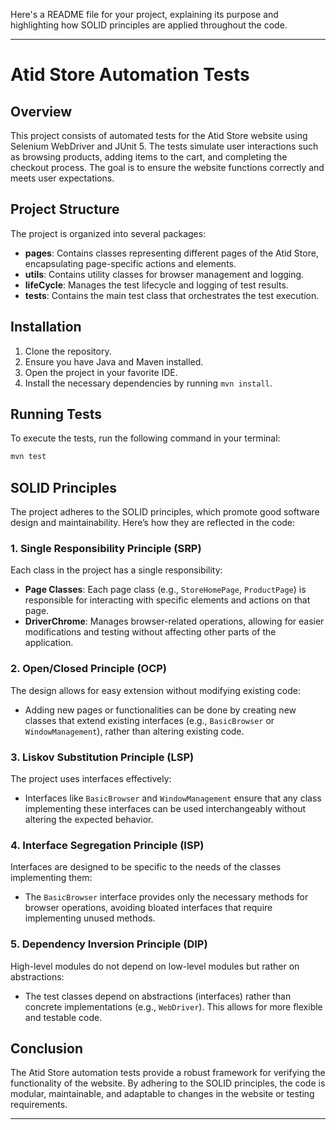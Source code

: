 Here's a README file for your project, explaining its purpose and highlighting how SOLID principles are applied throughout the code.

---

# Atid Store Automation Tests

## Overview

This project consists of automated tests for the Atid Store website using Selenium WebDriver and JUnit 5. The tests simulate user interactions such as browsing products, adding items to the cart, and completing the checkout process. The goal is to ensure the website functions correctly and meets user expectations.

## Project Structure

The project is organized into several packages:

- **pages**: Contains classes representing different pages of the Atid Store, encapsulating page-specific actions and elements.
- **utils**: Contains utility classes for browser management and logging.
- **lifeCycle**: Manages the test lifecycle and logging of test results.
- **tests**: Contains the main test class that orchestrates the test execution.

## Installation

1. Clone the repository.
2. Ensure you have Java and Maven installed.
3. Open the project in your favorite IDE.
4. Install the necessary dependencies by running `mvn install`.

## Running Tests

To execute the tests, run the following command in your terminal:

```bash
mvn test
```

## SOLID Principles

The project adheres to the SOLID principles, which promote good software design and maintainability. Here’s how they are reflected in the code:

### 1. **Single Responsibility Principle (SRP)**

Each class in the project has a single responsibility:

- **Page Classes**: Each page class (e.g., `StoreHomePage`, `ProductPage`) is responsible for interacting with specific elements and actions on that page.
- **DriverChrome**: Manages browser-related operations, allowing for easier modifications and testing without affecting other parts of the application.

### 2. **Open/Closed Principle (OCP)**

The design allows for easy extension without modifying existing code:

- Adding new pages or functionalities can be done by creating new classes that extend existing interfaces (e.g., `BasicBrowser` or `WindowManagement`), rather than altering existing code.

### 3. **Liskov Substitution Principle (LSP)**

The project uses interfaces effectively:

- Interfaces like `BasicBrowser` and `WindowManagement` ensure that any class implementing these interfaces can be used interchangeably without altering the expected behavior.

### 4. **Interface Segregation Principle (ISP)**

Interfaces are designed to be specific to the needs of the classes implementing them:

- The `BasicBrowser` interface provides only the necessary methods for browser operations, avoiding bloated interfaces that require implementing unused methods.

### 5. **Dependency Inversion Principle (DIP)**

High-level modules do not depend on low-level modules but rather on abstractions:

- The test classes depend on abstractions (interfaces) rather than concrete implementations (e.g., `WebDriver`). This allows for more flexible and testable code.

## Conclusion

The Atid Store automation tests provide a robust framework for verifying the functionality of the website. By adhering to the SOLID principles, the code is modular, maintainable, and adaptable to changes in the website or testing requirements.

---
